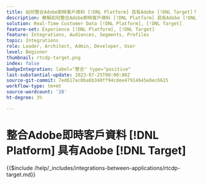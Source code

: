 ```yaml
---
title: 如何整合Adobe即時客戶資料 [!DNL Platform] 具有Adobe [!DNL Target]？
description: 瞭解如何整合Adobe即時客戶資料 [!DNL Platform] 具有Adobe [!DNL Target].
solution: Real-Time Customer Data [!DNL Platform], [!DNL Target]
feature-set: Experience [!DNL Platform], [!DNL Target]
feature: Integrations, Audiences, Segments, Profiles
topic: Integrations
role: Leader, Architect, Admin, Developer, User
level: Beginner
thumbnail: rtcdp-target.png
index: false
badgeIntegration: label="整合" type="positive"
last-substantial-update: 2023-07-25T00:00:00Z
source-git-commit: 7ed617ac0ba6b340ff94cdee47914645e0ec6615
workflow-type: tm+mt
source-wordcount: '28'
ht-degree: 3%

---
```



# 整合Adobe即時客戶資料 [!DNL Platform] 具有Adobe [!DNL Target]

{{$include /help/_includes/integrations-between-applications/rtcdp-target.md}}
